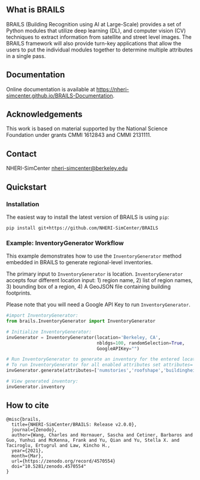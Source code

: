

## What is BRAILS

BRAILS (Building Recognition using AI at Large-Scale) provides a set of Python modules that utilize deep learning (DL), and computer vision (CV) techniques to extract information from satellite and street level images. The BRAILS framework will also provide turn-key applications that allow the users to put the individual modules together to determine multiple attributes in a single pass. 

## Documentation

Online documentation is available at <a href="https://nheri-simcenter.github.io/BRAILS-Documentation/index.html">https://nheri-simcenter.github.io/BRAILS-Documentation</a>.

## Acknowledgements

This work is based on material supported by the National Science Foundation under grants CMMI 1612843 and CMMI 2131111.


## Contact

NHERI-SimCenter nheri-simcenter@berkeley.edu

## Quickstart

### Installation


The easiest way to install the latest version of BRAILS is using ``pip``:
```
pip install git+https://github.com/NHERI-SimCenter/BRAILS
```

### Example: InventoryGenerator Workflow

This example demonstrates how to use the ``InventoryGenerator`` method embedded in BRAILS to generate regional-level inventories. 

The primary input to ``InventoryGenerator`` is location. ``InventoryGenerator`` accepts four different location input: 1) region name, 2) list of region names, 3) bounding box of a region, 4) A GeoJSON file containing building footprints.

Please note that you will need a Google API Key to run ``InventoryGenerator``.

```python
#import InventoryGenerator:
from brails.InventoryGenerator import InventoryGenerator

# Initialize InventoryGenerator:
invGenerator = InventoryGenerator(location='Berkeley, CA',
                                  nbldgs=100, randomSelection=True,
                                  GoogleAPIKey="")

# Run InventoryGenerator to generate an inventory for the entered location:
# To run InventoryGenerator for all enabled attributes set attributes='all':
invGenerator.generate(attributes=['numstories','roofshape','buildingheight'])

# View generated inventory:
invGenerator.inventory

```

## How to cite

```
@misc{brails,
  title={NHERI-SimCenter/BRAILS: Release v2.0.0},
  journal={Zenodo}, 
  author={Wang, Charles and Hornauer, Sascha and Cetiner, Barbaros and Guo, Yunhui and McKenna, Frank and Yu, Qian and Yu, Stella X. and Taciroglu, Ertugrul and Law, Kincho H.,
  year={2021}, 
  month={Mar},
  url={https://zenodo.org/record/4570554}  
  doi="10.5281/zenodo.4570554"
}
```




